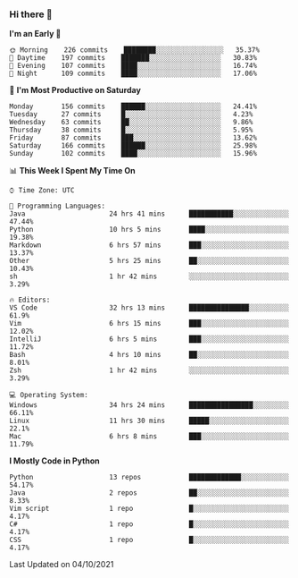 ### Hi there 👋

<!--START_SECTION:waka-->
**I'm an Early 🐤** 

```text
🌞 Morning    226 commits    ████████░░░░░░░░░░░░░░░░░   35.37% 
🌆 Daytime    197 commits    ███████░░░░░░░░░░░░░░░░░░   30.83% 
🌃 Evening    107 commits    ████░░░░░░░░░░░░░░░░░░░░░   16.74% 
🌙 Night      109 commits    ████░░░░░░░░░░░░░░░░░░░░░   17.06%

```
📅 **I'm Most Productive on Saturday** 

```text
Monday       156 commits    ██████░░░░░░░░░░░░░░░░░░░   24.41% 
Tuesday      27 commits     █░░░░░░░░░░░░░░░░░░░░░░░░   4.23% 
Wednesday    63 commits     ██░░░░░░░░░░░░░░░░░░░░░░░   9.86% 
Thursday     38 commits     █░░░░░░░░░░░░░░░░░░░░░░░░   5.95% 
Friday       87 commits     ███░░░░░░░░░░░░░░░░░░░░░░   13.62% 
Saturday     166 commits    ██████░░░░░░░░░░░░░░░░░░░   25.98% 
Sunday       102 commits    ████░░░░░░░░░░░░░░░░░░░░░   15.96%

```


📊 **This Week I Spent My Time On** 

```text
⌚︎ Time Zone: UTC

💬 Programming Languages: 
Java                     24 hrs 41 mins      ███████████░░░░░░░░░░░░░░   47.44% 
Python                   10 hrs 5 mins       ████░░░░░░░░░░░░░░░░░░░░░   19.38% 
Markdown                 6 hrs 57 mins       ███░░░░░░░░░░░░░░░░░░░░░░   13.37% 
Other                    5 hrs 25 mins       ██░░░░░░░░░░░░░░░░░░░░░░░   10.43% 
sh                       1 hr 42 mins        ░░░░░░░░░░░░░░░░░░░░░░░░░   3.29%

🔥 Editors: 
VS Code                  32 hrs 13 mins      ███████████████░░░░░░░░░░   61.9% 
Vim                      6 hrs 15 mins       ███░░░░░░░░░░░░░░░░░░░░░░   12.02% 
IntelliJ                 6 hrs 5 mins        ███░░░░░░░░░░░░░░░░░░░░░░   11.72% 
Bash                     4 hrs 10 mins       ██░░░░░░░░░░░░░░░░░░░░░░░   8.01% 
Zsh                      1 hr 42 mins        ░░░░░░░░░░░░░░░░░░░░░░░░░   3.29%

💻 Operating System: 
Windows                  34 hrs 24 mins      ████████████████░░░░░░░░░   66.11% 
Linux                    11 hrs 30 mins      █████░░░░░░░░░░░░░░░░░░░░   22.1% 
Mac                      6 hrs 8 mins        ███░░░░░░░░░░░░░░░░░░░░░░   11.79%

```

**I Mostly Code in Python** 

```text
Python                   13 repos            █████████████░░░░░░░░░░░░   54.17% 
Java                     2 repos             ██░░░░░░░░░░░░░░░░░░░░░░░   8.33% 
Vim script               1 repo              █░░░░░░░░░░░░░░░░░░░░░░░░   4.17% 
C#                       1 repo              █░░░░░░░░░░░░░░░░░░░░░░░░   4.17% 
CSS                      1 repo              █░░░░░░░░░░░░░░░░░░░░░░░░   4.17%

```



 Last Updated on 04/10/2021
<!--END_SECTION:waka-->

<!--
**e1630m/e1630m** is a ✨ _special_ ✨ repository because its `README.md` (this file) appears on your GitHub profile.

Here are some ideas to get you started:

- 🔭 I’m currently working on ...
- 🌱 I’m currently learning ...
- 👯 I’m looking to collaborate on ...
- 🤔 I’m looking for help with ...
- 💬 Ask me about ...
- 📫 How to reach me: ...
- 😄 Pronouns: ...
- ⚡ Fun fact: ...
-->
